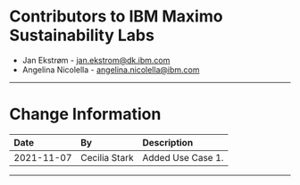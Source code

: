 
# Contributors to IBM Maximo Sustainability Labs

- Jan Ekstrøm - <jan.ekstrom@dk.ibm.com>
- Angelina Nicolella - <angelina.nicolella@ibm.com>

---

# Change Information

|Date     |By             | Description                                           |
|:--------|:--------------|:------------------------------------------------------|
|2021-11-07|Cecilia Stark|Added Use Case 1. |

---
